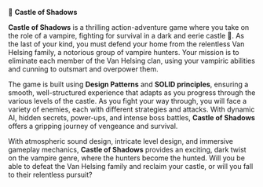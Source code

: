 🧛 **Castle of Shadows**

**Castle of Shadows** is a thrilling action-adventure game where you take on the role of a vampire, fighting for survival in a dark and eerie castle 🏰. As the last of your kind, you must defend your home from the relentless Van Helsing family, a notorious group of vampire hunters. Your mission is to eliminate each member of the Van Helsing clan, using your vampiric abilities and cunning to outsmart and overpower them. 

The game is built using **Design Patterns** and **SOLID principles**, ensuring a smooth, well-structured experience that adapts as you progress through the various levels of the castle. As you fight your way through, you will face a variety of enemies, each with different strategies and attacks. With dynamic AI, hidden secrets, power-ups, and intense boss battles, **Castle of Shadows** offers a gripping journey of vengeance and survival.

With atmospheric sound design, intricate level design, and immersive gameplay mechanics, **Castle of Shadows** provides an exciting, dark twist on the vampire genre, where the hunters become the hunted. Will you be able to defeat the Van Helsing family and reclaim your castle, or will you fall to their relentless pursuit?
